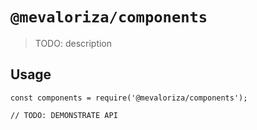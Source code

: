 # `@mevaloriza/components`

> TODO: description

## Usage

```
const components = require('@mevaloriza/components');

// TODO: DEMONSTRATE API
```
